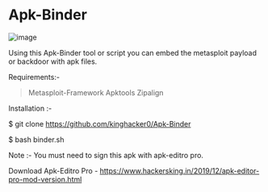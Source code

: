 # Apk-Binder

![image](https://lh3.googleusercontent.com/-F2puhQj-IMY/XkEglwxU7tI/AAAAAAAAByw/uCw3BSjt4RoC4x39qqrxb4SeYTHaI0qLQCLcBGAsYHQ/h120/Screenshot.png)

Using this Apk-Binder tool or script you can embed the metasploit payload or backdoor with apk files.

Requirements:-
> Metasploit-Framework
> Apktools
>Zipalign

Installation :-

$ git clone https://github.com/kinghacker0/Apk-Binder

$ bash binder.sh

Note :- You must need to sign this apk with apk-editro pro.

Download Apk-Editro Pro - https://www.hackersking.in/2019/12/apk-editor-pro-mod-version.html
